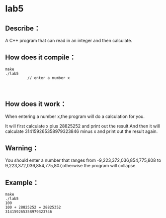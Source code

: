 # lab5

Describe：
---------
A C++ program that can read in an integer and then calculate. 


How does it compile：
--------------------
    make
    ./lab5
              // enter a number x
                      

How does it work：
-----------------
When entering a number x,the program will do a calculation for you.

It will first calculate x plus 28825252 and print out the result.And then it will calculate 314159265358979323846 minus x and print out the result again.


Warning：
--------
You should enter a number that ranges from -9,223,372,036,854,775,808 to 9,223,372,036,854,775,807,otherwise the program will collapse.


Example：
--------
    make
    ./lab5
    100
    100 + 28825252 = 28825352
    314159265358979323746
    
    


